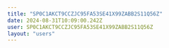 ```yaml
---
title: "SP0C1AKCT9CCZJC95FA53SE41X99ZABB2S11Q56Z"
date: 2024-08-31T10:09:00.242Z
user: SP0C1AKCT9CCZJC95FA53SE41X99ZABB2S11Q56Z
layout: "users"
---
```

    